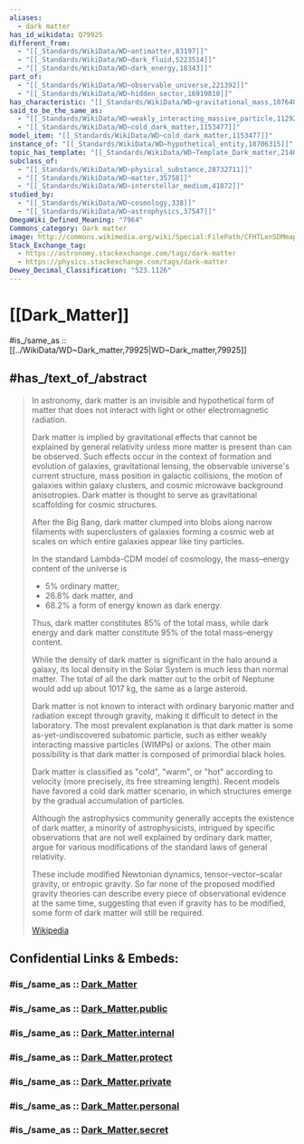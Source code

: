 ```yaml
---
aliases:
  - dark matter
has_id_wikidata: Q79925
different_from:
  - "[[_Standards/WikiData/WD~antimatter,83197]]"
  - "[[_Standards/WikiData/WD~dark_fluid,5223514]]"
  - "[[_Standards/WikiData/WD~dark_energy,18343]]"
part_of:
  - "[[_Standards/WikiData/WD~observable_universe,221392]]"
  - "[[_Standards/WikiData/WD~hidden_sector,16919810]]"
has_characteristic: "[[_Standards/WikiData/WD~gravitational_mass,1076402]]"
said_to_be_the_same_as:
  - "[[_Standards/WikiData/WD~weakly_interacting_massive_particle,1129252]]"
  - "[[_Standards/WikiData/WD~cold_dark_matter,1153477]]"
model_item: "[[_Standards/WikiData/WD~cold_dark_matter,1153477]]"
instance_of: "[[_Standards/WikiData/WD~hypothetical_entity,18706315]]"
topic_has_template: "[[_Standards/WikiData/WD~Template_Dark_matter,21400304]]"
subclass_of:
  - "[[_Standards/WikiData/WD~physical_substance,28732711]]"
  - "[[_Standards/WikiData/WD~matter,35758]]"
  - "[[_Standards/WikiData/WD~interstellar_medium,41872]]"
studied_by:
  - "[[_Standards/WikiData/WD~cosmology,338]]"
  - "[[_Standards/WikiData/WD~astrophysics,37547]]"
OmegaWiki_Defined_Meaning: "7964"
Commons_category: Dark matter
image: http://commons.wikimedia.org/wiki/Special:FilePath/CFHTLenSDMmap2012.jpg
Stack_Exchange_tag:
  - https://astronomy.stackexchange.com/tags/dark-matter
  - https://physics.stackexchange.com/tags/dark-matter
Dewey_Decimal_Classification: "523.1126"
---
```


# [[Dark_Matter]] 

#is_/same_as :: [[../WikiData/WD~Dark_matter,79925|WD~Dark_matter,79925]] 

## #has_/text_of_/abstract 

> In astronomy, dark matter is an invisible and hypothetical form of matter 
> that does not interact with light or other electromagnetic radiation. 
> 
> Dark matter is implied by gravitational effects that cannot be explained by general relativity 
> unless more matter is present than can be observed. 
> Such effects occur in the context of formation and evolution of galaxies, gravitational lensing, 
> the observable universe's current structure, mass position in galactic collisions, 
> the motion of galaxies within galaxy clusters, and cosmic microwave background anisotropies. 
> Dark matter is thought to serve as gravitational scaffolding for cosmic structures.
>
> After the Big Bang, dark matter clumped into blobs along narrow filaments 
> with superclusters of galaxies forming a cosmic web 
> at scales on which entire galaxies appear like tiny particles.
>
> In the standard Lambda-CDM model of cosmology, the mass–energy content of the universe is 
> - 5% ordinary matter, 
> - 26.8% dark matter, and 
> - 68.2% a form of energy known as dark energy. 
> 
> Thus, dark matter constitutes 85% of the total mass, 
> while dark energy and dark matter constitute 95% of the total mass–energy content. 
> 
> While the density of dark matter is significant in the halo around a galaxy, 
> its local density in the Solar System is much less than normal matter. 
> The total of all the dark matter out to the orbit of Neptune 
> would add up about 1017 kg, the same as a large asteroid.
>
> Dark matter is not known to interact with ordinary baryonic matter and radiation except through gravity, 
> making it difficult to detect in the laboratory. 
> The most prevalent explanation is that dark matter is some as-yet-undiscovered subatomic particle, 
> such as either weakly interacting massive particles (WIMPs) or axions. 
> The other main possibility is that dark matter is composed of primordial black holes.
>
> Dark matter is classified as "cold", "warm", or "hot" 
> according to velocity (more precisely, its free streaming length). 
> Recent models have favored a cold dark matter scenario, 
> in which structures emerge by the gradual accumulation of particles.
>
> Although the astrophysics community generally accepts the existence of dark matter, 
> a minority of astrophysicists, intrigued by specific observations that are not well explained 
> by ordinary dark matter, argue for various modifications of the standard laws of general relativity. 
> 
> These include modified Newtonian dynamics, tensor–vector–scalar gravity, or entropic gravity. 
> So far none of the proposed modified gravity theories can describe every piece of observational evidence at the same time, 
> suggesting that even if gravity has to be modified, some form of dark matter will still be required.
>
> [Wikipedia](https://en.wikipedia.org/wiki/Dark%20matter) 


## Confidential Links & Embeds: 

### #is_/same_as :: [Dark_Matter](/_Standards/Astronomy/Dark_Matter.md) 

### #is_/same_as :: [Dark_Matter.public](/_public/Astronomy/Dark_Matter.public.md) 

### #is_/same_as :: [Dark_Matter.internal](/_internal/Astronomy/Dark_Matter.internal.md) 

### #is_/same_as :: [Dark_Matter.protect](/_protect/Astronomy/Dark_Matter.protect.md) 

### #is_/same_as :: [Dark_Matter.private](/_private/Astronomy/Dark_Matter.private.md) 

### #is_/same_as :: [Dark_Matter.personal](/_personal/Astronomy/Dark_Matter.personal.md) 

### #is_/same_as :: [Dark_Matter.secret](/_secret/Astronomy/Dark_Matter.secret.md)


